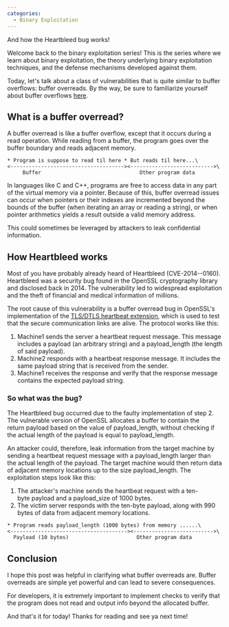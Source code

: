 ```yaml
---
categories:
  - Binary Exploitation
---
```


And how the Heartbleed bug works!

Welcome back to the binary exploitation series! This is the series where we learn about binary exploitation, the theory underlying binary exploitation techniques, and the defense mechanisms developed against them.

Today, let's talk about a class of vulnerabilities that is quite similar to buffer overflows: buffer overreads. By the way, be sure to familiarize yourself about buffer overflows [here](https://vkili.github.io/blog/buffer-overflow/).

## What is a buffer overread?

A buffer overread is like a buffer overflow, except that it occurs during a read operation. While reading from a buffer, the program goes over the buffer boundary and reads adjacent memory.

```
* Program is suppose to read til here * But reads til here...\
<-------------------------------------><--------------------------->\
     Buffer                                Other program data
```

In languages like C and C++, programs are free to access data in any part of the virtual memory via a pointer. Because of this, buffer overread issues can occur when pointers or their indexes are incremented beyond the bounds of the buffer (when iterating an array or reading a string), or when pointer arithmetics yields a result outside a valid memory address.

This could sometimes be leveraged by attackers to leak confidential information.

## How Heartbleed works

Most of you have probably already heard of Heartbleed (CVE-2014--0160). Heartbleed was a security bug found in the OpenSSL cryptography library and disclosed back in 2014. The vulnerability led to widespread exploitation and the theft of financial and medical information of millions.

The root cause of this vulnerability is a buffer overread bug in OpenSSL's implementation of the [TLS/DTLS heartbeat extension](https://tools.ietf.org/html/rfc6520), which is used to test that the secure communication links are alive. The protocol works like this:

1.  Machine1 sends the server a heartbeat request message. This message includes a payload (an arbitrary string) and a payload_length (the length of said payload).
2.  Machine2 responds with a heartbeat response message. It includes the same payload string that is received from the sender.
3.  Machine1 receives the response and verify that the response message contains the expected payload string.

### So what was the bug?

The Heartbleed bug occurred due to the faulty implementation of step 2. The vulnerable version of OpenSSL allocates a buffer to contain the return payload based on the value of payload_length, without checking if the actual length of the payload is equal to payload_length.

An attacker could, therefore, leak information from the target machine by sending a heartbeat request message with a payload_length larger than the actual length of the payload. The target machine would then return data of adjacent memory locations up to the size payload_length. The exploitation steps look like this:

1.  The attacker's machine sends the heartbeat request with a ten-byte payload and a payload_size of 1000 bytes.
2.  The victim server responds with the ten-byte payload, along with 990 bytes of data from adjacent memory locations.

```
* Program reads payload_length (1000 bytes) from memory ......\
<--------------------------------------><-------------------------->\
  Payload (10 bytes)                      Other program data
```

## Conclusion

I hope this post was helpful in clarifying what buffer overreads are. Buffer overreads are simple yet powerful and can lead to severe consequences.

For developers, it is extremely important to implement checks to verify that the program does not read and output info beyond the allocated buffer.

And that's it for today! Thanks for reading and see ya next time!